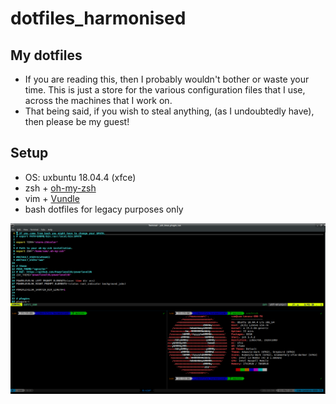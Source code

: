 # dotfiles_harmonised

## My dotfiles
 * If you are reading this, then I probably wouldn't bother or waste your time. This is just a store for the various configuration files that I use, across the machines that I work on.
 * That being said, if you wish to steal anything, (as I undoubtedly have), then please be my guest!

## Setup
* OS: uxbuntu 18.04.4 (xfce)
* zsh + [oh-my-zsh](https://github.com/ohmyzsh/ohmyzsh)
* vim + [Vundle](https://github.com/VundleVim/Vundle.vim)
* bash dotfiles for legacy purposes only

![shell](figures/screenshot.png)
